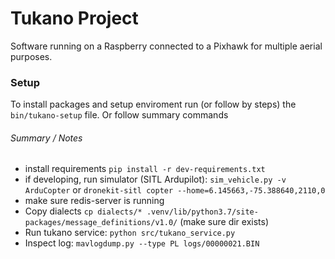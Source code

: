 Tukano Project
===

Software running on a Raspberry connected to a Pixhawk for multiple aerial purposes.

### Setup

To install packages and setup enviroment run (or follow by steps) the `bin/tukano-setup` file. Or follow summary commands

###### Summary / Notes
* install requirements `pip install -r dev-requirements.txt`
* if developing, run simulator (SITL Ardupilot): `sim_vehicle.py -v ArduCopter` or `dronekit-sitl copter --home=6.145663,-75.388640,2110,0`
* make sure redis-server is running
* Copy dialects `cp dialects/* .venv/lib/python3.7/site-packages/message_definitions/v1.0/` (make sure dir exists)
* Run tukano service: `python src/tukano_service.py`
* Inspect log: `mavlogdump.py --type PL logs/00000021.BIN`

